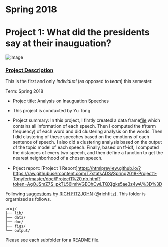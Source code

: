 # Spring 2018
# Project 1: What did the presidents say at their inauguation?

![image](figs/title.jpg)

### [Project Description](doc/)
This is the first and only *individual* (as opposed to *team*) this semester. 

Term: Spring 2018

+ Projec title: Analysis on Inauguation Speeches
+ This project is conducted by Yu Tong

+ Project summary: In this project, I firstly created a data frame[file](output/wholeinauglist.csv) which contains all information of each speech. Then I computed the tf(term frequency) of each word and did clustering analysis on the words. Then I did clustering of these speeches based on the emotions of each sentence of speech. I also did a clustering analysis based on the output of the topic model of each speech. Finally, based on tf-idf, I computed the distances of every two speech, and then define a function to get the nearest neighborhood of a chosen speech.

+ Prject report: [Project 1 Report]https://htmlpreview.github.io/?https://raw.githubusercontent.com/TZstatsADS/Spring2018-Project1-Tonyfer/master/doc/Project1%20.nb.html?token=AgOJSmZ7S_pkTL56lmhVGEOhCwLTQXjgks5ae3z4wA%3D%3D

Following [suggestions](http://nicercode.github.io/blog/2013-04-05-projects/) by [RICH FITZJOHN](http://nicercode.github.io/about/#Team) (@richfitz). This folder is orgarnized as follows.

```
proj/
├── lib/
├── data/
├── doc/
├── figs/
└── output/
```

Please see each subfolder for a README file.
